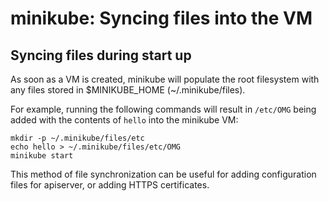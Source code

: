 # minikube: Syncing files into the VM

## Syncing files during start up

As soon as a VM is created, minikube will populate the root filesystem with any files stored in $MINIKUBE_HOME (~/.minikube/files).

For example, running the following commands will result in `/etc/OMG` being added with the contents of `hello` into the minikube VM:


```
mkdir -p ~/.minikube/files/etc
echo hello > ~/.minikube/files/etc/OMG
minikube start
```

This method of file synchronization can be useful for adding configuration files for apiserver, or adding HTTPS certificates.
